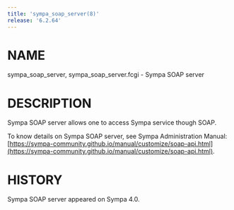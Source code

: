 ```yaml
---
title: 'sympa_soap_server(8)'
release: '6.2.64'
---
```


# NAME

sympa\_soap\_server, sympa\_soap\_server.fcgi - Sympa SOAP server

# DESCRIPTION

Sympa SOAP server allows one to access Sympa service though SOAP.

To know details on Sympa SOAP server, see Sympa Administration Manual:
[https://sympa-community.github.io/manual/customize/soap-api.html](https://sympa-community.github.io/manual/customize/soap-api.html).

# HISTORY

Sympa SOAP server appeared on Sympa 4.0.
